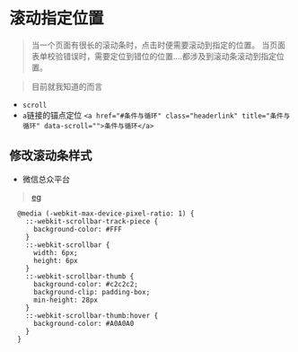 # 滚动指定位置

> 当一个页面有很长的滚动条时，点击时便需要滚动到指定的位置。 当页面表单校验错误时，需要定位到错位的位置....都涉及到滚动条滚动到指定位置。

> 目前就我知道的而言 
+ `scroll`
+ `a`链接的锚点定位 `<a href="#条件与循环" class="headerlink" title="条件与循环" data-scroll="">条件与循环</a>`

## 修改滚动条样式
  + 微信总众平台
  > [eg]('./../code/css/browser_scroll.html')
  ```
    @media (-webkit-max-device-pixel-ratio: 1) {
      ::-webkit-scrollbar-track-piece {
        background-color: #FFF
      }
      ::-webkit-scrollbar {
        width: 6px;
        height: 6px
      }
      ::-webkit-scrollbar-thumb {
        background-color: #c2c2c2;
        background-clip: padding-box;
        min-height: 28px
      }
      ::-webkit-scrollbar-thumb:hover {
        background-color: #A0A0A0
      }
    }
  ```